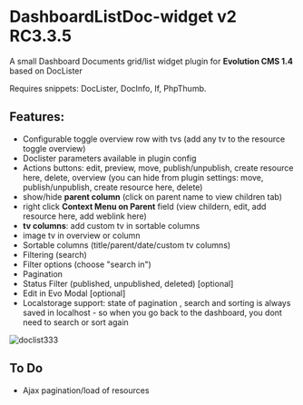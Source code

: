 # DashboardListDoc-widget v2 RC3.3.5

A small Dashboard Documents grid/list widget plugin for **Evolution CMS 1.4** based on DocLister

Requires snippets: DocLister, DocInfo, If, PhpThumb.

## Features:
- Configurable toggle overview row with tvs (add any tv to the resource toggle overview)
- Doclister parameters available in plugin config
- Actions buttons: edit, preview, move, publish/unpublish, create resource here, delete, overview (you can hide from plugin settings: move, publish/unpublish, create resource here, delete)
- show/hide **parent column** (click on parent name to view children tab)
- right click **Context Menu on Parent** field (view childern, edit, add resource here, add weblink here)
- **tv columns**: add custom tv in sortable columns
- image tv in overview or column
- Sortable columns (title/parent/date/custom tv columns)
- Filtering (search)
- Filter options (choose "search in")
- Pagination
- Status Filter (published, unpublished, deleted) [optional]
- Edit in Evo Modal [optional]
- Localstorage support: state of pagination , search and sorting is always saved in localhost - so when you go back to the dashboard, you dont need to search or sort again

![doclist333](https://user-images.githubusercontent.com/7342798/33715917-865d2b64-db54-11e7-9eba-89f12b368be5.png)

## To Do

- Ajax pagination/load of resources

